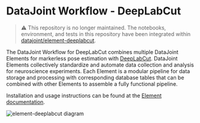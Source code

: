 # DataJoint Workflow - DeepLabCut
> ⚠️ This repository is no longer maintained. The notebooks, environment, and tests in this repository have been integrated within [datajoint/element-deeplabcut](https://github.com/datajoint/element-deeplabcut).

The DataJoint Workflow for DeepLabCut combines multiple DataJoint Elements for
markerless pose estimation with [DeepLabCut](https://www.deeplabcut.org/). DataJoint
Elements collectively standardize and automate data collection and analysis for
neuroscience experiments. Each Element is a modular pipeline for data storage and
processing with corresponding database tables that can be combined with other Elements
to assemble a fully functional pipeline.

Installation and usage instructions can be found at the 
[Element documentation](https://datajoint.com/docs/elements/element-deeplabcut).

![element-deeplabcut diagram](https://raw.githubusercontent.com/datajoint/element-deeplabcut/main/images/diagram_dlc.svg)
